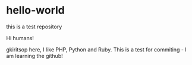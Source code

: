 # hello-world
this is a test repository

Hi humans!

gkiritsop here, I like PHP, Python and Ruby.
This is a test for commiting - I am learning the github!
